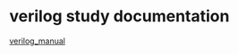 verilog study documentation
========================

[verilog_manual](verilog_manual/verilog_manual.md)
